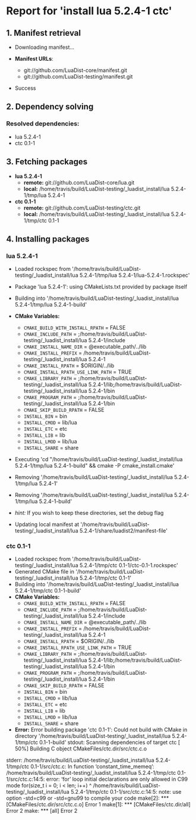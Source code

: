 # Report for 'install lua 5.2.4-1 ctc'


## 1. Manifest retrieval

- Downloading manifest...

- **Manifest URLs**:
    - git://github.com/LuaDist-core/manifest.git
    - git://github.com/LuaDist-testing/manifest.git
- Success

## 2. Dependency solving


### Resolved dependencies:
- lua 5.2.4-1
- ctc 0.1-1

## 3. Fetching packages

- **lua 5.2.4-1**
    - **remote:** git://github.com/LuaDist-core/lua.git
    - **local:** /home/travis/build/LuaDist-testing/_luadist_install/lua 5.2.4-1/tmp/lua 5.2.4-1
- **ctc 0.1-1**
    - **remote:** git://github.com/LuaDist-testing/ctc.git
    - **local:** /home/travis/build/LuaDist-testing/_luadist_install/lua 5.2.4-1/tmp/ctc 0.1-1

## 4. Installing packages


### lua 5.2.4-1
- Loaded rockspec from '/home/travis/build/LuaDist-testing/_luadist_install/lua 5.2.4-1/tmp/lua 5.2.4-1/lua-5.2.4-1.rockspec'
- Package 'lua 5.2.4-1': using CMakeLists.txt provided by package itself
- Building into '/home/travis/build/LuaDist-testing/_luadist_install/lua 5.2.4-1/tmp/lua 5.2.4-1-build'
- **CMake Variables:**
    - `CMAKE_BUILD_WITH_INSTALL_RPATH` = FALSE
    - `CMAKE_INCLUDE_PATH` = ;/home/travis/build/LuaDist-testing/_luadist_install/lua 5.2.4-1/include
    - `CMAKE_INSTALL_NAME_DIR` = @executable_path/../lib
    - `CMAKE_INSTALL_PREFIX` = /home/travis/build/LuaDist-testing/_luadist_install/lua 5.2.4-1
    - `CMAKE_INSTALL_RPATH` = $ORIGIN/../lib
    - `CMAKE_INSTALL_RPATH_USE_LINK_PATH` = TRUE
    - `CMAKE_LIBRARY_PATH` = ;/home/travis/build/LuaDist-testing/_luadist_install/lua 5.2.4-1/lib;/home/travis/build/LuaDist-testing/_luadist_install/lua 5.2.4-1/bin
    - `CMAKE_PROGRAM_PATH` = ;/home/travis/build/LuaDist-testing/_luadist_install/lua 5.2.4-1/bin
    - `CMAKE_SKIP_BUILD_RPATH` = FALSE
    - `INSTALL_BIN` = bin
    - `INSTALL_CMOD` = lib/lua
    - `INSTALL_ETC` = etc
    - `INSTALL_LIB` = lib
    - `INSTALL_LMOD` = lib/lua
    - `INSTALL_SHARE` = share
- Executing 'cd "/home/travis/build/LuaDist-testing/_luadist_install/lua 5.2.4-1/tmp/lua 5.2.4-1-build" && cmake -P cmake_install.cmake'
- Removing '/home/travis/build/LuaDist-testing/_luadist_install/lua 5.2.4-1/tmp/lua 5.2.4-1'
- Removing '/home/travis/build/LuaDist-testing/_luadist_install/lua 5.2.4-1/tmp/lua 5.2.4-1-build'

- *hint:* If you wish to keep these directories, set the debug flag
- Updating local manifest at '/home/travis/build/LuaDist-testing/_luadist_install/lua 5.2.4-1/share/luadist2/manifest-file'

### ctc 0.1-1
- Loaded rockspec from '/home/travis/build/LuaDist-testing/_luadist_install/lua 5.2.4-1/tmp/ctc 0.1-1/ctc-0.1-1.rockspec'
- Generated CMake file in '/home/travis/build/LuaDist-testing/_luadist_install/lua 5.2.4-1/tmp/ctc 0.1-1'
- Building into '/home/travis/build/LuaDist-testing/_luadist_install/lua 5.2.4-1/tmp/ctc 0.1-1-build'
- **CMake Variables:**
    - `CMAKE_BUILD_WITH_INSTALL_RPATH` = FALSE
    - `CMAKE_INCLUDE_PATH` = ;/home/travis/build/LuaDist-testing/_luadist_install/lua 5.2.4-1/include
    - `CMAKE_INSTALL_NAME_DIR` = @executable_path/../lib
    - `CMAKE_INSTALL_PREFIX` = /home/travis/build/LuaDist-testing/_luadist_install/lua 5.2.4-1
    - `CMAKE_INSTALL_RPATH` = $ORIGIN/../lib
    - `CMAKE_INSTALL_RPATH_USE_LINK_PATH` = TRUE
    - `CMAKE_LIBRARY_PATH` = ;/home/travis/build/LuaDist-testing/_luadist_install/lua 5.2.4-1/lib;/home/travis/build/LuaDist-testing/_luadist_install/lua 5.2.4-1/bin
    - `CMAKE_PROGRAM_PATH` = ;/home/travis/build/LuaDist-testing/_luadist_install/lua 5.2.4-1/bin
    - `CMAKE_SKIP_BUILD_RPATH` = FALSE
    - `INSTALL_BIN` = bin
    - `INSTALL_CMOD` = lib/lua
    - `INSTALL_ETC` = etc
    - `INSTALL_LIB` = lib
    - `INSTALL_LMOD` = lib/lua
    - `INSTALL_SHARE` = share
- **Error:** Error building package 'ctc 0.1-1': Could not build with CMake in directory '/home/travis/build/LuaDist-testing/_luadist_install/lua 5.2.4-1/tmp/ctc 0.1-1-build'
stdout:
Scanning dependencies of target ctc
[ 50%] Building C object CMakeFiles/ctc.dir/src/ctc.c.o

stderr:
/home/travis/build/LuaDist-testing/_luadist_install/lua 5.2.4-1/tmp/ctc 0.1-1/src/ctc.c: In function ‘constant_time_memeq’:
/home/travis/build/LuaDist-testing/_luadist_install/lua 5.2.4-1/tmp/ctc 0.1-1/src/ctc.c:14:5: error: ‘for’ loop initial declarations are only allowed in C99 mode
     for(size_t i = 0; i < len; i++)
     ^
/home/travis/build/LuaDist-testing/_luadist_install/lua 5.2.4-1/tmp/ctc 0.1-1/src/ctc.c:14:5: note: use option -std=c99 or -std=gnu99 to compile your code
make[2]: *** [CMakeFiles/ctc.dir/src/ctc.c.o] Error 1
make[1]: *** [CMakeFiles/ctc.dir/all] Error 2
make: *** [all] Error 2

